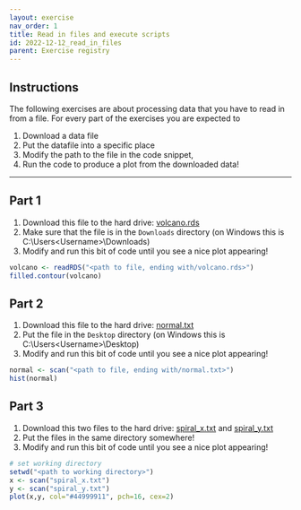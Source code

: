 ```yaml
---
layout: exercise 
nav_order: 1
title: Read in files and execute scripts
id: 2022-12-12_read_in_files
parent: Exercise registry
---
```


## Instructions

The following exercises are about processing data that you have to read in from a file. For every part of the exercises you are expected to

1. Download a data file
2. Put the datafile into a specific place
2. Modify the path to the file in the code snippet, 
3. Run the code to produce a plot from the downloaded data!

* * *

## Part 1 

1. Download this file to the hard drive: [volcano.rds]({{site.url}}{{site.baseurl}}/download/volcano.rds)
2. Make sure that the file is in the `Downloads` directory (on Windows this is C:\Users\<Username>\Downloads)
3. Modify and run this bit of code until you see a nice plot appearing!

```R
volcano <- readRDS("<path to file, ending with/volcano.rds>")
filled.contour(volcano)
```


## Part 2 

1. Download this file to the hard drive: [normal.txt]({{site.url}}{{site.baseurl}}/download/normal.txt)
2. Put the file in the `Desktop` directory (on Windows this is C:\Users\<Username>\Desktop)
3. Modify and run this bit of code until you see a nice plot appearing!

```R
normal <- scan("<path to file, ending with/normal.txt>")
hist(normal)
```

## Part 3

1. Download this two files to the hard drive: [spiral_x.txt]({{site.url}}{{site.baseurl}}/download/spiral_x.txt) and [spiral_y.txt]({{site.url}}{{site.baseurl}}/download/spiral_y.txt)
2. Put the files in the same directory somewhere!
3. Modify and run this bit of code until you see a nice plot appearing!

```R
# set working directory
setwd("<path to working directory>")
x <- scan("spiral_x.txt")
y <- scan("spiral_y.txt")
plot(x,y, col="#44999911", pch=16, cex=2)
```
